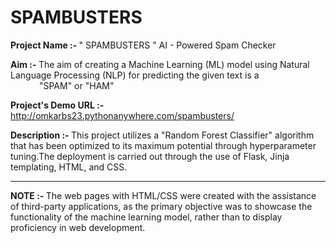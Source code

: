 # SPAMBUSTERS

<b> Project Name :- </b> " SPAMBUSTERS " AI - Powered Spam Checker

<b> Aim :- </b> The aim of creating a Machine Learning (ML) model using Natural Language Processing (NLP) for predicting the given text is a <br>&emsp;&emsp;&emsp;
"SPAM" or "HAM"

<b> Project's Demo URL :- </b> http://omkarbs23.pythonanywhere.com/spambusters/

<b> Description :- </b> This project utilizes a "Random Forest Classifier" algorithm that has been optimized to its maximum potential through hyperparameter tuning.The deployment is carried out through the use of Flask, Jinja templating, HTML, and CSS.

<hr>
<b> NOTE :- </b> The web pages with HTML/CSS were created with the assistance of third-party applications, as the primary objective was to showcase the functionality of the machine learning model, rather than to display proficiency in web development.
